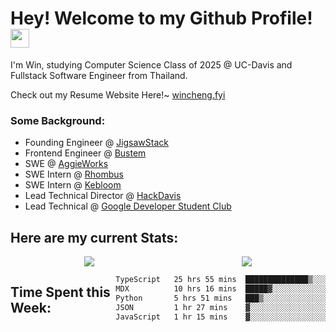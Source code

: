 <h1>Hey! Welcome to my Github Profile! <img src="https://emojis.slackmojis.com/emojis/images/1531849430/4246/blob-sunglasses.gif?1531849430" width="30"/>
</h1>

<p>I'm Win, studying Computer Science Class of 2025 @ UC-Davis and Fullstack Software Engineer from Thailand.</p>
<p>Check out my Resume Website Here!~ <a href ="https://wincheng.fyi/">wincheng.fyi</a></p>
<h3>Some Background:</h3>
<ul>
  <li>Founding Engineer @ <a href = "https://jigsawstack.com/">JigsawStack</a></li>
  <li>Frontend Engineer @ <a href = "https://bustem.com/">Bustem</a></li>
  <li>SWE @ <a href="https://aggieworks.org//">AggieWorks</a></li>
  <li>SWE Intern @ <a href = "https://www.rhombus.com/">Rhombus</a></li>
  <li>SWE Intern @ <a href = "https://www.kebloom.com/">Kebloom</a></li>
  <li>Lead Technical Director @ <a href="https://hackdavis.io/">HackDavis</a></li>
  <li>Lead Technical @ <a href="https://gdscucdavis.com/">Google Developer Student Club</a></li>
</ul>

<h2>Here are my current Stats:</h2>
<div align="center">
  <div style="display: flex; justify-content: space-around; align-items: flex-start">
  <a href="https://github.com/winzamark123/">
    <img src="https://github-readme-stats.vercel.app/api?username=winzamark123&count_private=true&rank_icon=github&show_icons=true&theme=codeSTACKr&include_all_commits=true&text_color=16A085&title_color=E2684A&border_radius=10&icon_color=E2684A&custom_title=Win's%20GitHub%20Stats" />
  </a>
  <a href="https://github.com/winzamark123/">
    <img src="https://github-readme-stats.vercel.app/api/top-langs?username=winzamark123&theme=codeSTACKr&title_color=E2684A&layout=compact" />
  </a>
  </div>
</div>
<div style="display: flex; justify-content: flex-start; align-items">
    <h2>Time Spent this Week:</h2>
<!--START_SECTION:waka-->

```txt
TypeScript   25 hrs 55 mins  ██████████████▒░░░░░░░░░░   57.70 %
MDX          10 hrs 16 mins  █████▓░░░░░░░░░░░░░░░░░░░   22.89 %
Python       5 hrs 51 mins   ███▒░░░░░░░░░░░░░░░░░░░░░   13.03 %
JSON         1 hr 27 mins    ▓░░░░░░░░░░░░░░░░░░░░░░░░   03.26 %
JavaScript   1 hr 15 mins    ▓░░░░░░░░░░░░░░░░░░░░░░░░   02.79 %
```

<!--END_SECTION:waka-->
  </div>
